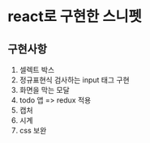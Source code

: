 # react로 구현한 스니펫
## 구현사항
1. 셀렉트 박스
2. 정규표현식 검사하는 input 태그 구현
3. 화면을 막는 모달
4. todo 앱 => redux 적용
5. 캡처
6. 시계
7. css 보완
